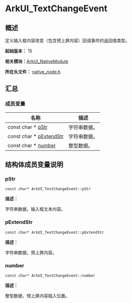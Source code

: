 # ArkUI_TextChangeEvent


## 概述

定义输入框内容改变（包含预上屏内容）回调事件的返回值类型。

**起始版本：** 15

**相关模块：**[ArkUI_NativeModule](_ark_u_i___native_module.md)

**所在头文件：** [native_node.h](native__node_8h.md)

## 汇总


### 成员变量

| 名称 | 描述 | 
| -------- | -------- |
| const char \* [pStr](#pstr) | 字符串数据。  | 
| const char \* [pExtendStr](#pextendstr) | 字符串数据。  | 
| const char \* [number](#number) | 整型数据。  | 


## 结构体成员变量说明


### pStr

```
const char* ArkUI_TextChangeEvent::pStr
```
**描述：**

字符串数据，输入框文本内容。

### pExtendStr

```
const char* ArkUI_TextChangeEvent::pExtendStr
```
**描述：**

字符串数据，预上屏内容。

### number

```
const char* ArkUI_TextChangeEvent::number
```
**描述：**

整型数据，预上屏内容插入位置。